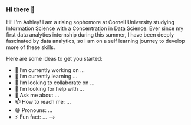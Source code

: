 ### Hi there 👋

Hi! I'm Ashley! I am a rising sophomore at Cornell University studying Information Science with a Concentration in Data Science. Ever since my first data analytics internship during this summer, I have been deeply fascinated by data analytics, so I am on a self learning journey to develop more of these skills.


Here are some ideas to get you started:

- 🔭 I’m currently working on ...
- 🌱 I’m currently learning ...
- 👯 I’m looking to collaborate on ...
- 🤔 I’m looking for help with ...
- 💬 Ask me about ...
- 📫 How to reach me: ...
- 😄 Pronouns: ...
- ⚡ Fun fact: ...
-->
